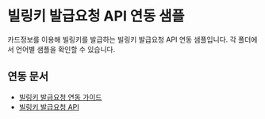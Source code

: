 # 빌링키 발급요청 API 연동 샘플

카드정보를 이용해 빌링키를 발급하는 빌링키 발급요청 API 연동 샘플입니다. 각 폴더에서 언어별 샘플을 확인할 수 있습니다.

## 연동 문서

- [빌링키 발급요청 연동 가이드](https://docs.tosspayments.com/guides/apis/card-billing)
- [빌링키 발급요청 API](https://docs.tosspayments.com/reference#customerkey로-카드-자동-결제-빌링키-발급-요청)
